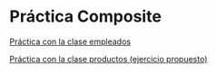 # Práctica Composite

[Práctica con la clase empleados](https://github.com/LuisManuelGlzITT/composite-practice/tree/main/src/composite)

[Práctica con la clase productos (ejercicio propuesto)](https://github.com/LuisManuelGlzITT/composite-practice/tree/main/src/productscomposite)
